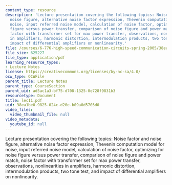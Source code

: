 ```yaml
---
content_type: resource
description: 'Lecture presentation covering the following topics: Noise factor and
  noise figure, alternative noise factor expression, Thevenin computation model for
  noise, input referred noise model, calculation of noise factor, optimizing for noise
  figure versus power transfer, comparison of noise figure and power match, noise
  factor with transformer set for max power transfer, observations, nonlinearities
  in amplifiers, harmonic distortion, intermodulation products, two tone test, and
  impact of differential amplifiers on nonlinearity.'
file: /courses/6-776-high-speed-communication-circuits-spring-2005/38ea1be09825024cd20eb09a0d5703d0_lec11.pdf
file_size: 625227
file_type: application/pdf
learning_resource_types:
- Lecture Notes
license: https://creativecommons.org/licenses/by-nc-sa/4.0/
ocw_type: OCWFile
parent_title: Lecture Notes
parent_type: CourseSection
parent_uid: ad5ac1a3-bf75-d708-1325-0e728f9831b3
resourcetype: Document
title: lec11.pdf
uid: 38ea1be0-9825-024c-d20e-b09a0d5703d0
video_files:
  video_thumbnail_file: null
video_metadata:
  youtube_id: null
---
```

Lecture presentation covering the following topics: Noise factor and noise figure, alternative noise factor expression, Thevenin computation model for noise, input referred noise model, calculation of noise factor, optimizing for noise figure versus power transfer, comparison of noise figure and power match, noise factor with transformer set for max power transfer, observations, nonlinearities in amplifiers, harmonic distortion, intermodulation products, two tone test, and impact of differential amplifiers on nonlinearity.